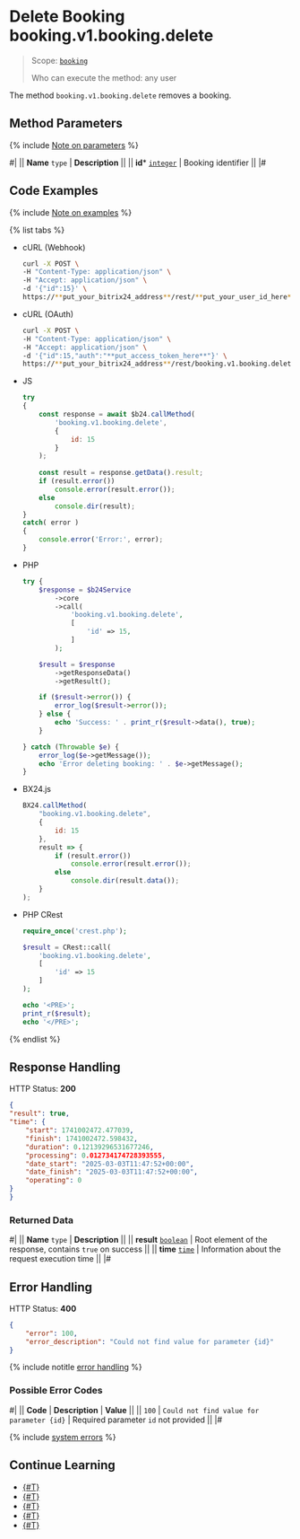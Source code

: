 # Delete Booking booking.v1.booking.delete

> Scope: [`booking`](../../scopes/permissions.md)
>
> Who can execute the method: any user

The method `booking.v1.booking.delete` removes a booking.

## Method Parameters

{% include [Note on parameters](../../../_includes/required.md) %}

#|
|| **Name**
`type` | **Description** ||
|| **id***
[`integer`](../../data-types.md) | Booking identifier ||
|#

## Code Examples

{% include [Note on examples](../../../_includes/examples.md) %}

{% list tabs %}

- cURL (Webhook)

    ```bash
    curl -X POST \
    -H "Content-Type: application/json" \
    -H "Accept: application/json" \
    -d '{"id":15}' \
    https://**put_your_bitrix24_address**/rest/**put_your_user_id_here**/**put_your_webhook_here**/booking.v1.booking.delete
    ```

- cURL (OAuth)

    ```bash
    curl -X POST \
    -H "Content-Type: application/json" \
    -H "Accept: application/json" \
    -d '{"id":15,"auth":"**put_access_token_here**"}' \
    https://**put_your_bitrix24_address**/rest/booking.v1.booking.delete
    ```

- JS

    ```js
    try
    {
    	const response = await $b24.callMethod(
    		'booking.v1.booking.delete',
    		{
    			id: 15
    		}
    	);
    	
    	const result = response.getData().result;
    	if (result.error())
    		console.error(result.error());
    	else
    		console.dir(result);
    }
    catch( error )
    {
    	console.error('Error:', error);
    }
    ```

- PHP

    ```php
    try {
        $response = $b24Service
            ->core
            ->call(
                'booking.v1.booking.delete',
                [
                    'id' => 15,
                ]
            );
    
        $result = $response
            ->getResponseData()
            ->getResult();
    
        if ($result->error()) {
            error_log($result->error());
        } else {
            echo 'Success: ' . print_r($result->data(), true);
        }
    
    } catch (Throwable $e) {
        error_log($e->getMessage());
        echo 'Error deleting booking: ' . $e->getMessage();
    }
    ```

- BX24.js

    ```js
    BX24.callMethod(
        "booking.v1.booking.delete",
        {
            id: 15
        },
        result => {
            if (result.error())
                console.error(result.error());
            else
                console.dir(result.data());
        }
    );
    ```

- PHP CRest

    ```php
    require_once('crest.php');

    $result = CRest::call(
        'booking.v1.booking.delete',
        [
            'id' => 15
        ]
    );

    echo '<PRE>';
    print_r($result);
    echo '</PRE>';
    ```

{% endlist %}

## Response Handling

HTTP Status: **200**

```json
{
"result": true,
"time": {
    "start": 1741002472.477039,
    "finish": 1741002472.598432,
    "duration": 0.12139296531677246,
    "processing": 0.012734174728393555,
    "date_start": "2025-03-03T11:47:52+00:00",
    "date_finish": "2025-03-03T11:47:52+00:00",
    "operating": 0
}
}
```

### Returned Data

#|
|| **Name**
`type` | **Description** ||
|| **result**
[`boolean`](../../data-types.md) | Root element of the response, contains `true` on success ||
|| **time**
[`time`](../../data-types.md#time) | Information about the request execution time ||
|#

## Error Handling

HTTP Status: **400**

```json
{
    "error": 100,
    "error_description": "Could not find value for parameter {id}"
}
```

{% include notitle [error handling](../../../_includes/error-info.md) %}

### Possible Error Codes

#|
|| **Code** | **Description** | **Value** ||
|| `100` | `Could not find value for parameter {id}` | Required parameter `id` not provided ||
|#

{% include [system errors](../../../_includes/system-errors.md) %}

## Continue Learning

- [{#T}](./booking-v1-booking-createfromwaitlist.md)
- [{#T}](./booking-v1-booking-update.md)
- [{#T}](./booking-v1-booking-add.md)
- [{#T}](./booking-v1-booking-list.md)
- [{#T}](./booking-v1-booking-get.md)
